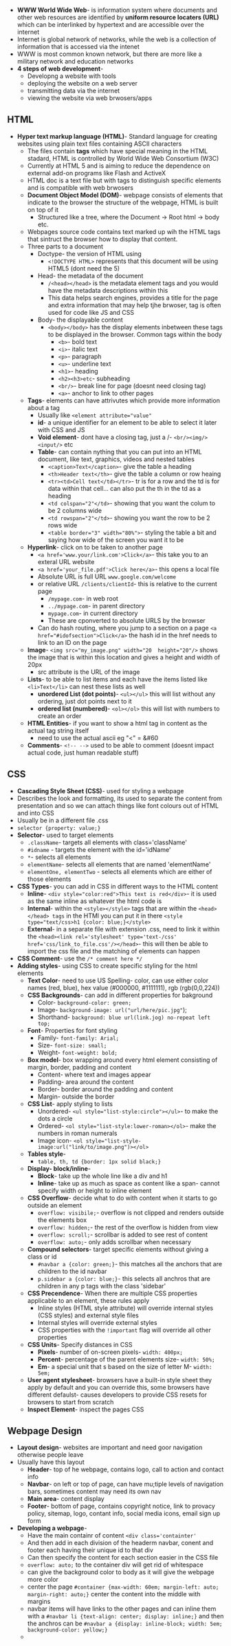 - **WWW World Wide Web**- is information system where documents and other web resources are identified by **uniform resource locaters (URL)** which can be interlinked by hypertext and are accessible over the internet
- Internet is global network of networks, while the web is a collection of information that is accessed via the intenet
- WWW is most common known network, but there are more like a military network and education networks
- **4 steps of web development**- 
	- Developng a website with tools
	- deploying the website on a web server
	- transmitting data via the internet
	- viewing the website via web brwosers/apps
## HTML 
- **Hyper text markup language (HTML)**- Standard language for creating websites using plain text files containing ASCII characters
	- The files contain **tags** which have special meaning in the HTML stadard, HTML is controlled by World Wide Web Consortium (W3C)
	- Currently at HTML 5 and is aiming to reduce the dependence on external add-on programs like Flash and ActiveX
	- HTML doc is a text file but with tags to distinguish specific elements and is compatible with web brwosers
	- **Document Object Model (DOM)**- webpage consists of elements that indicate to the browser the structure of the webpage, HTML is built on top of it
		- Structured like a tree, where the Document -> Root html -> body etc. 
	- Webpages source code contains text marked up wih the HTML tags that sintruct the browser how to display that content.
	- Three parts to a document
		- Doctype- the version of HTML using
			- `<!DOCTYPE HTML>` represents that this document will be using HTML5 (dont need the 5)
		- Head- the metadata of the document
			- `/<head></head>` is the metadata element tags and you would have the metadata descriptions within this
			- This data helps search engines, provides a title for the page and extra information that may help tjhe brwoser, tag is often used for code like JS and CSS
		- Body- the displayable content
			- `<body></body>` has the display elements inbetween these tags to be displayed in the browser. Common tags within the body
				- `<b>`- bold text
				- `<i>`- italic text
				- `<p>`- paragraph
				- `<u>`- underline text
				- `<h1>`- heading
				- `<h2><h3>etc`- subheading
				- `<br/>`- break line for page (doesnt need closing tag)
				- `<a>`- anchor to link to other pages
	- **Tags**- elements can have attrivutes which provide more information about a tag
		- Usually like `<element attribute="value"`
		- **id**- a unique identifier for an element to be able to select it later with CSS and JS
		- **Void element**- dont have a closing tag, just a /- `<br/><img/><input/>` etc
		- **Table**- can contain nything that you can put into an HTML document, like text, graphics, videos and nested tables
			- `<caption>Text</caption>`- give the table a heading
			- `<th>Header text</th>`- give the table a column or row heaing
			- `<tr><td>Cell text</td></tr>`- tr is for a row and the td is for data within that cell... can also put the th in the td as a heading
			- `<td colspan="2"</td>`- showing that you want the colum to be 2 columns wide 
			- `<td rowspan="2"</td>`- showing you want the row to be 2 rows wide
			- `<table border="3" width="80%">`- styling the table a bit and saying how wide of the screen you want it to be
	- **Hyperlink**- click on to be taken to another page
		- `<a href='www.your/link.com'>Click</a>`- this take you to an exteral URL website
		- `<a href='your_file.pdf'>Click here</a>`- this opens a local file
		- Absolute URL is full URL `www.google.com/welcome`
		- or relative URL `/clients/clientId`- this is relative to the current page
			- `/mypage.com`- in web root
			- `../mypage.com`- in parent directory
			- `mypage.com`- in current directory
			- These are cponverted to absolute URLS by the browser
		- Can do hash routing, where you jump to a section on a page `<a href="#idofsection">Click</a>` the hash id in the href needs to link to an ID on the page
	- **Image**- `<img src="my_image.png" width="20  height="20"/>` shows the image that is within this location and gives a height and width of  20px
		- src attribute is the URL of the image
	- **Lists**- to be able to list items and each have the items listed like `<li>Text</li>` can nest these lists as well
		- **unordered List (dot points)**- `<ul></ul>` this will list without any ordering, just dot points next to it
		- **ordered list (numbered)**- `<ol></ol>` this will list with numbers to create an order
	- **HTML Entities**- if you want to show a html tag in content as the actual tag string itself
		- need to use the actual ascii eg "<" = &#60 
	- **Comments**- `<!-- -->` used to be able to comment (doesnt impact actual code, just human readable stuff)
## CSS
- **Cascading Style Sheet (CSS)**- used for styling a webpage
- Describes the look and formatting, its used to separate the content from presentation and so we can attach things like font colours out of HTML and into CSS
- Usually be in a different file .css
- `selector {property: value;}`
- **Selector**- used to target elements
	- `.className`- targets all elements with class='className'
	- `#idname` - targets the element with the id='idName'
	- `*`- selects all elements
	- `elementName`- selects all elements that are named 'elementName'
	- `elementOne, elementTwo` - selects all elements which are either of those elements
- **CSS Types**- you can add in CSS in different ways to the HTML content
	- **Inline**- `<div style="color:red">This text is red</div>`- it is used as the same inline as whatever the html code is
	- **Internal**- within the `<style></style>` tags that are within the `<head></head> tags` in the HTMl you can put it in there `<style type="text/css>h1 {color: blue;}</style>`
	- **External**- in a separate file with extension .css, need to link it within the `<head><link rel='stylesheet' type='text-/css' href='css/link_to_file.css'/></head>`- this will then be able to import the css file and the matching of elements can happen
- **CSS Comment**- use the `/* comment here */`
- **Adding styles**- using CSS to create specific styling for the html elements
	- **Text Color**- need to use US Spelling- color, can use either color names (red, blue), hex value (#000000, #1111111), rgb (rgb(0,0,224))
	- **CSS Backgrounds**- can add in different properties for bakground
		- Color- `background-color: green;`
		- Image- `background-image: url("url/here/pic.jpg"`);
		- Shorthand- `background: blue url(link.jog) no-repeat left top;`
	- **Font**- Properties for font styling
		- Family- `font-family: Arial;`
		- Size- `font-size: small;`
		- Weight- `font-weight: bold;`
	- **Box model**- box wrapping around every html element consisting of margin, border, padding and content
		- Content- where text and images appear
		- Padding- area around the content
		- Border- border around the padding and content
		- Margin- outside the border
	- **CSS List**- apply styling to lists
		- Unordered- `<ul style="list-style:circle"></ul>`- to make the dots a circle
		- Ordered- `<ol style="list-style:lower-roman></ol>`- make the numbers in roman numerals
		- Image icon- `<ol style="list-style-image:url("link/to/image.png")></ol>`
	- **Tables style**- 
		- `table, th, td {border: 1px solid black;}`
	- **Display- block/inline**- 
		- **Block**- take up the whole line like a div and h1
		- **Inline**- take up as much as space as content like a span- cannot specify width or height to inline element
	- **CSS Overflow**- decide what to do with content when it starts to go outside an element
		- `overflow: visibile;`- overflow is not clipped and renders outside the elements box
		- `overflow: hidden;`- the rest of the overflow is hidden from view
		- `overflow: scroll;`- scrollbar is added to see rest of content
		- `overflow: auto;`- only adds scrollbar when necessary
	- **Compound selectors**- target specific elements without giving a class or id
		- `#navbar a {color: green;}`- this matches all the anchors that are children to the id navbar
		- `p.sidebar a {color: blue;}`- this selects all anchros that are children in any p tags with the class 'sidebar'
	- **CSS Precendence**- When there are multiple CSS properties applicable to an element, these rules apply
		- Inline styles (HTML style attribute) will override internal styles (CSS styles) and external style files
		- Internal styles will override external styles
		- CSS properties with the `!important` flag will override all other properties
	- **CSS Units**- Specify distances in CSS
		- **Pixels**- number of on-screen pixels- `width: 400px;`
		- **Percent**- percentage of the parent elements size- `width: 50%;`
		- **Em**- a special unit that s based on the size of letter M- `width: 5em;`
	- **User agent stylesheet**- browsers have a built-in style sheet they apply by default and you can override this, some browsers have different defaulst- causes developers to provide CSS resets for browsers to start from scratch
	- **Inspect Element**- inspect the pages CSS

## Webpage Design
- **Layout design**- websites are important and need goor navigation otherwise people leave
- Usually have this layout
	- **Header**- top of he webpage, contains logo, call to action and contact info
	- **Navbar**- on left or top of page, can have mu;tiple levels of navigation bars, sometimes content may need its own nav
	- **Main area**- content display
	- **Footer**- bottom of page, contains copyright notice, link to provacy policy, sitemap, logo, contant info, social media icons, email sign up form
- **Developing a webpage**- 
	- Have the main containr of content `<div class='containter'`
	- And then add in each division of the headerm navbar, conent and footer each having their unique id to that div
	- Can then specify the content for each section easier in the CSS file
	- `overflow: auto;` to the container div will get rid of whitespace
	- can give the background color to body as it will give the webpage more color
	- center the page `#container {max-width: 60em; margin-left: auto; margin-right: auto;}` center the content into the middle with margins
	- navbar items will have links to the other pages and can inline them with a `#navbar li {text-align: center; display: inline;}` and then the anchros can be `#navbar a {display: inline-block; width: 5em; background-color: yellow;}`
	- 